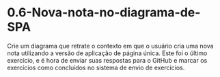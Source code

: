 # 0.6-Nova-nota-no-diagrama-de-SPA
Crie um diagrama que retrate o contexto em que o usuário cria uma nova nota utilizando a versão de aplicação de página única.  Este foi o último exercício, e é hora de enviar suas respostas para o GitHub e marcar os exercícios como concluídos no sistema de envio de exercícios.
